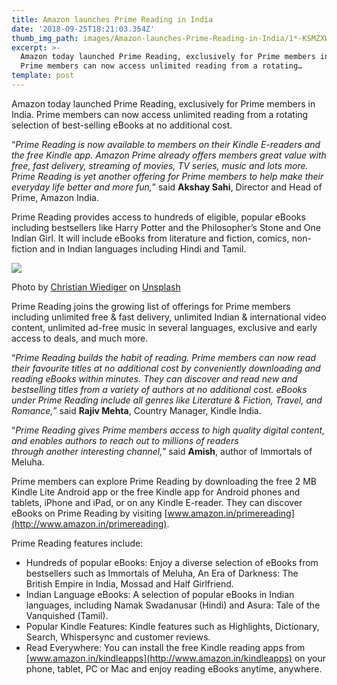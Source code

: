 ```yaml
---
title: Amazon launches Prime Reading in India
date: '2018-09-25T18:21:03.354Z'
thumb_img_path: images/Amazon-launches-Prime-Reading-in-India/1*-KSMZXWtr40lhN1O_gvJ3g.jpeg
excerpt: >-
  Amazon today launched Prime Reading, exclusively for Prime members in India.
  Prime members can now access unlimited reading from a rotating…
template: post
---
```

Amazon today launched Prime Reading, exclusively for Prime members in India. Prime members can now access unlimited reading from a rotating selection of best-selling eBooks at no additional cost.

“*Prime Reading is now available to members on their Kindle E-readers and the free Kindle app. Amazon Prime already offers members great value with free, fast delivery, streaming of movies, TV series, music and lots more. Prime Reading is yet another offering for Prime members to help make their everyday life better and more fun,*” said **Akshay Sahi**, Director and Head of Prime, Amazon India.

Prime Reading provides access to hundreds of eligible, popular eBooks including bestsellers like Harry Potter and the Philosopher’s Stone and One Indian Girl. It will include eBooks from literature and fiction, comics, non-fiction and in Indian languages including Hindi and Tamil.

![](/images/Amazon-launches-Prime-Reading-in-India/1*-KSMZXWtr40lhN1O_gvJ3g.jpeg)

<figcaption>Photo by <a href="https://unsplash.com/photos/rymh7EZPqRs?utm_source=unsplash&amp;utm_medium=referral&amp;utm_content=creditCopyText" data-href="https://unsplash.com/photos/rymh7EZPqRs?utm_source=unsplash&amp;utm_medium=referral&amp;utm_content=creditCopyText" class="markup--anchor markup--figure-anchor" rel="noopener" target="_blank">Christian Wiediger</a> on&nbsp;<a href="https://unsplash.com/search/photos/amazon?utm_source=unsplash&amp;utm_medium=referral&amp;utm_content=creditCopyText" data-href="https://unsplash.com/search/photos/amazon?utm_source=unsplash&amp;utm_medium=referral&amp;utm_content=creditCopyText" class="markup--anchor markup--figure-anchor" rel="noopener" target="_blank">Unsplash</a></figcaption>

Prime Reading joins the growing list of offerings for Prime members including unlimited free & fast delivery, unlimited Indian & international video content, unlimited ad-free music in several languages, exclusive and early access to deals, and much more.

“*Prime Reading builds the habit of reading. Prime members can now read their favourite titles at no additional cost by conveniently downloading and reading eBooks within minutes. They can discover and read new and bestselling titles from a variety of authors at no additional cost. eBooks under Prime Reading include all genres like Literature & Fiction, Travel, and Romance,*” said **Rajiv Mehta**, Country Manager, Kindle India.

“*Prime Reading gives Prime members access to high quality digital content, and enables authors to reach out to millions of readers  
through another interesting channel,*” said **Amish**, author of Immortals of Meluha.

Prime members can explore Prime Reading by downloading the free 2 MB Kindle Lite Android app or the free Kindle app for Android phones and tablets, iPhone and iPad, or on any Kindle E-reader. They can discover eBooks on Prime Reading by visiting [www.amazon.in/primereading](http://www.amazon.in/primereading).

Prime Reading features include:

*   Hundreds of popular eBooks: Enjoy a diverse selection of eBooks from bestsellers such as Immortals of Meluha, An Era of Darkness: The British Empire in India, Mossad and Half Girlfriend.
*   Indian Language eBooks: A selection of popular eBooks in Indian languages, including Namak Swadanusar (Hindi) and Asura: Tale of the Vanquished (Tamil).
*   Popular Kindle Features: Kindle features such as Highlights, Dictionary, Search, Whispersync and customer reviews.
*   Read Everywhere: You can install the free Kindle reading apps from [www.amazon.in/kindleapps](http://www.amazon.in/kindleapps) on your phone, tablet, PC or Mac and enjoy reading eBooks anytime, anywhere.
